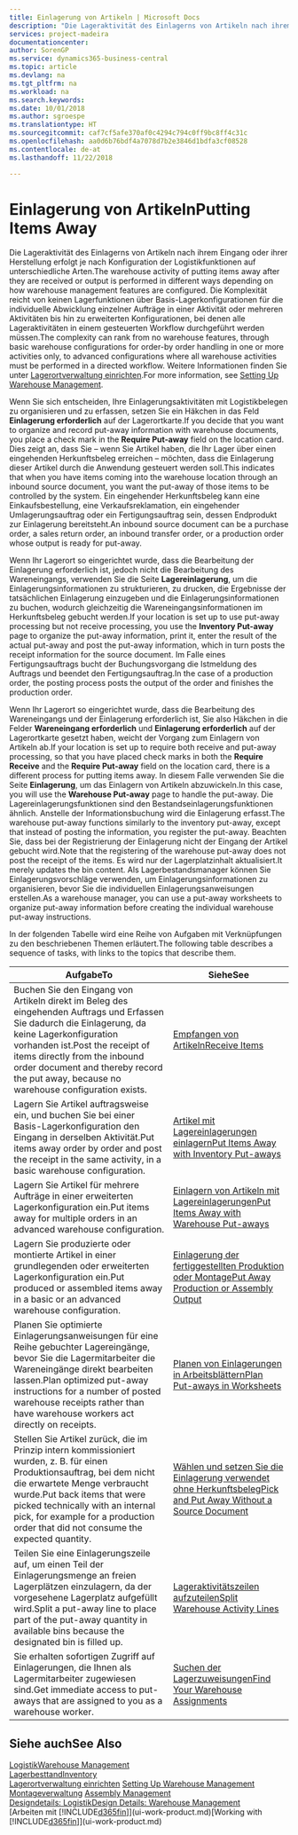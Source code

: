 ```yaml
---
title: Einlagerung von Artikeln | Microsoft Docs
description: "Die Lageraktivität des Einlagerns von Artikeln nach ihrem Eingang oder ihrer Herstellung erfolgt je nach Konfiguration der Logistikfunktionen auf unterschiedliche Arten."
services: project-madeira
documentationcenter: 
author: SorenGP
ms.service: dynamics365-business-central
ms.topic: article
ms.devlang: na
ms.tgt_pltfrm: na
ms.workload: na
ms.search.keywords: 
ms.date: 10/01/2018
ms.author: sgroespe
ms.translationtype: HT
ms.sourcegitcommit: caf7cf5afe370af0c4294c794c0ff9bc8ff4c31c
ms.openlocfilehash: aa0d6b76bdf4a7078d7b2e3846d1bdfa3cf08528
ms.contentlocale: de-at
ms.lasthandoff: 11/22/2018

---
```

# <a name="putting-items-away"></a><span data-ttu-id="7bc06-103">Einlagerung von Artikeln</span><span class="sxs-lookup"><span data-stu-id="7bc06-103">Putting Items Away</span></span>
<span data-ttu-id="7bc06-104">Die Lageraktivität des Einlagerns von Artikeln nach ihrem Eingang oder ihrer Herstellung erfolgt je nach Konfiguration der Logistikfunktionen auf unterschiedliche Arten.</span><span class="sxs-lookup"><span data-stu-id="7bc06-104">The warehouse activity of putting items away after they are received or output is performed in different ways depending on how warehouse management features are configured.</span></span> <span data-ttu-id="7bc06-105">Die Komplexität reicht von keinen Lagerfunktionen über Basis-Lagerkonfigurationen für die individuelle Abwicklung einzelner Aufträge in einer Aktivität oder mehreren Aktivitäten bis hin zu erweiterten Konfigurationen, bei denen alle Lageraktivitäten in einem gesteuerten Workflow durchgeführt werden müssen.</span><span class="sxs-lookup"><span data-stu-id="7bc06-105">The complexity can rank from no warehouse features, through basic warehouse configurations for order-by order handling in one or more activities only, to advanced configurations where all warehouse activities must be performed in a directed workflow.</span></span> <span data-ttu-id="7bc06-106">Weitere Informationen finden Sie unter [Lagerortverwaltung einrichten](warehouse-setup-warehouse.md).</span><span class="sxs-lookup"><span data-stu-id="7bc06-106">For more information, see [Setting Up Warehouse Management](warehouse-setup-warehouse.md).</span></span>

<span data-ttu-id="7bc06-107">Wenn Sie sich entscheiden, Ihre Einlagerungsaktivitäten mit Logistikbelegen zu organisieren und zu erfassen, setzen Sie ein Häkchen in das Feld **Einlagerung erforderlich** auf der Lagerortkarte.</span><span class="sxs-lookup"><span data-stu-id="7bc06-107">If you decide that you want to organize and record put-away information with warehouse documents, you place a check mark in the **Require Put-away** field on the location card.</span></span> <span data-ttu-id="7bc06-108">Dies zeigt an, dass Sie – wenn Sie Artikel haben, die Ihr Lager über einen eingehenden Herkunftsbeleg erreichen – möchten, dass die Einlagerung dieser Artikel durch die Anwendung gesteuert werden soll.</span><span class="sxs-lookup"><span data-stu-id="7bc06-108">This indicates that when you have items coming into the warehouse location through an inbound source document, you want the put-away of those items to be controlled by the system.</span></span> <span data-ttu-id="7bc06-109">Ein eingehender Herkunftsbeleg kann eine Einkaufsbestellung, eine Verkaufsreklamation, ein eingehender Umlagerungsauftrag oder ein Fertigungsauftrag sein, dessen Endprodukt zur Einlagerung bereitsteht.</span><span class="sxs-lookup"><span data-stu-id="7bc06-109">An inbound source document can be a purchase order, a sales return order, an inbound transfer order, or a production order whose output is ready for put-away.</span></span>  

<span data-ttu-id="7bc06-110">Wenn Ihr Lagerort so eingerichtet wurde, dass die Bearbeitung der Einlagerung erforderlich ist, jedoch nicht die Bearbeitung des Wareneingangs, verwenden Sie die Seite **Lagereinlagerung**, um die Einlagerungsinformationen zu strukturieren, zu drucken, die Ergebnisse der tatsächlichen Einlagerung einzugeben und die Einlagerungsinformationen zu buchen, wodurch gleichzeitig die Wareneingangsinformationen im Herkunftsbeleg gebucht werden.</span><span class="sxs-lookup"><span data-stu-id="7bc06-110">If your location is set up to use put-away processing but not receive processing, you use the **Inventory Put-away** page to organize the put-away information, print it, enter the result of the actual put-away and post the put-away information, which in turn posts the receipt information for the source document.</span></span> <span data-ttu-id="7bc06-111">Im Falle eines Fertigungsauftrags bucht der Buchungsvorgang die Istmeldung des Auftrags und beendet den Fertigungsauftrag.</span><span class="sxs-lookup"><span data-stu-id="7bc06-111">In the case of a production order, the posting process posts the output of the order and finishes the production order.</span></span>

<span data-ttu-id="7bc06-112">Wenn Ihr Lagerort so eingerichtet wurde, dass die Bearbeitung des Wareneingangs und der Einlagerung erforderlich ist, Sie also Häkchen in die Felder **Wareneingang erforderlich** und **Einlagerung erforderlich** auf der Lagerortkarte gesetzt haben, weicht der Vorgang zum Einlagern von Artikeln ab.</span><span class="sxs-lookup"><span data-stu-id="7bc06-112">If your location is set up to require both receive and put-away processing, so that you have placed check marks in both the **Require Receive** and the **Require Put-away** field on the location card, there is a different process for putting items away.</span></span> <span data-ttu-id="7bc06-113">In diesem Falle verwenden Sie die Seite **Einlagerung**, um das Einlagern von Artikeln abzuwickeln.</span><span class="sxs-lookup"><span data-stu-id="7bc06-113">In this case, you will use the **Warehouse Put-away** page to handle the put-away.</span></span> <span data-ttu-id="7bc06-114">Die Lagereinlagerungsfunktionen sind den Bestandseinlagerungsfunktionen ähnlich. Anstelle der Informationsbuchung wird die Einlagerung erfasst.</span><span class="sxs-lookup"><span data-stu-id="7bc06-114">The warehouse put-away functions similarly to the inventory put-away, except that instead of posting the information, you register the put-away.</span></span> <span data-ttu-id="7bc06-115">Beachten Sie, dass bei der Registrierung der Einlagerung nicht der Eingang der Artikel gebucht wird.</span><span class="sxs-lookup"><span data-stu-id="7bc06-115">Note that the registering of the warehouse put-away does not post the receipt of the items.</span></span> <span data-ttu-id="7bc06-116">Es wird nur der Lagerplatzinhalt aktualisiert.</span><span class="sxs-lookup"><span data-stu-id="7bc06-116">It merely updates the bin content.</span></span> <span data-ttu-id="7bc06-117">Als Lagerbestandsmanager können Sie Einlagerungsvorschläge verwenden, um Einlagerungsinformationen zu organisieren, bevor Sie die individuellen Einlagerungsanweisungen erstellen.</span><span class="sxs-lookup"><span data-stu-id="7bc06-117">As a warehouse manager, you can use a put-away worksheets to organize put-away information before creating the individual warehouse put-away instructions.</span></span>

<span data-ttu-id="7bc06-118">In der folgenden Tabelle wird eine Reihe von Aufgaben mit Verknüpfungen zu den beschriebenen Themen erläutert.</span><span class="sxs-lookup"><span data-stu-id="7bc06-118">The following table describes a sequence of tasks, with links to the topics that describe them.</span></span>   

|<span data-ttu-id="7bc06-119">**Aufgabe**</span><span class="sxs-lookup"><span data-stu-id="7bc06-119">**To**</span></span>|<span data-ttu-id="7bc06-120">**Siehe**</span><span class="sxs-lookup"><span data-stu-id="7bc06-120">**See**</span></span>|  
|------------|-------------|  
|<span data-ttu-id="7bc06-121">Buchen Sie den Eingang von Artikeln direkt im Beleg des eingehenden Auftrags und Erfassen Sie dadurch die Einlagerung, da keine Lagerkonfiguration vorhanden ist.</span><span class="sxs-lookup"><span data-stu-id="7bc06-121">Post the receipt of items directly from the inbound order document and thereby record the put away, because no warehouse configuration exists.</span></span>|[<span data-ttu-id="7bc06-122">Empfangen von Artikeln</span><span class="sxs-lookup"><span data-stu-id="7bc06-122">Receive Items</span></span>](warehouse-how-receive-items.md)|  
|<span data-ttu-id="7bc06-123">Lagern Sie Artikel auftragsweise ein, und buchen Sie bei einer Basis-Lagerkonfiguration den Eingang in derselben Aktivität.</span><span class="sxs-lookup"><span data-stu-id="7bc06-123">Put items away order by order and post the receipt in the same activity, in a basic warehouse configuration.</span></span>|[<span data-ttu-id="7bc06-124">Artikel mit Lagereinlagerungen einlagern</span><span class="sxs-lookup"><span data-stu-id="7bc06-124">Put Items Away with Inventory Put-aways</span></span>](warehouse-how-to-put-items-away-with-inventory-put-aways.md)|  
|<span data-ttu-id="7bc06-125">Lagern Sie Artikel für mehrere Aufträge in einer erweiterten Lagerkonfiguration ein.</span><span class="sxs-lookup"><span data-stu-id="7bc06-125">Put items away for multiple orders in an advanced warehouse configuration.</span></span>|[<span data-ttu-id="7bc06-126">Einlagern von Artikeln mit Lagereinlagerungen</span><span class="sxs-lookup"><span data-stu-id="7bc06-126">Put Items Away with Warehouse Put-aways</span></span>](warehouse-how-to-put-items-away-with-warehouse-put-aways.md)|  
|<span data-ttu-id="7bc06-127">Lagern Sie produzierte oder montierte Artikel in einer grundlegenden oder erweiterten Lagerkonfiguration ein.</span><span class="sxs-lookup"><span data-stu-id="7bc06-127">Put produced or assembled items away in a basic or an advanced warehouse configuration.</span></span>|[<span data-ttu-id="7bc06-128">Einlagerung der fertiggestellten Produktion oder Montage</span><span class="sxs-lookup"><span data-stu-id="7bc06-128">Put Away Production or Assembly Output</span></span>](warehouse-how-to-put-away-production-output.md)|
|<span data-ttu-id="7bc06-129">Planen Sie optimierte Einlagerungsanweisungen für eine Reihe gebuchter Lagereingänge, bevor Sie die Lagermitarbeiter die Wareneingänge direkt bearbeiten lassen.</span><span class="sxs-lookup"><span data-stu-id="7bc06-129">Plan optimized put-away instructions for a number of posted warehouse receipts rather than have warehouse workers act directly on receipts.</span></span>|[<span data-ttu-id="7bc06-130">Planen von Einlagerungen in Arbeitsblättern</span><span class="sxs-lookup"><span data-stu-id="7bc06-130">Plan Put-aways in Worksheets</span></span>](warehouse-how-to-plan-put-aways-in-worksheets.md)|  
|<span data-ttu-id="7bc06-131">Stellen Sie Artikel zurück, die im Prinzip intern kommissioniert wurden, z. B. für einen Produktionsauftrag, bei dem nicht die erwartete Menge verbraucht wurde.</span><span class="sxs-lookup"><span data-stu-id="7bc06-131">Put back items that were picked technically with an internal pick, for example for a production order that did not consume the expected quantity.</span></span>|[<span data-ttu-id="7bc06-132">Wählen und setzen Sie die Einlagerung verwendet ohne Herkunftsbeleg</span><span class="sxs-lookup"><span data-stu-id="7bc06-132">Pick and Put Away Without a Source Document</span></span>](warehouse-how-to-create-put-aways-from-internal-put-aways.md)|
|<span data-ttu-id="7bc06-133">Teilen Sie eine Einlagerungszeile auf, um einen Teil der Einlagerungsmenge an freien Lagerplätzen einzulagern, da der vorgesehene Lagerplatz aufgefüllt wird.</span><span class="sxs-lookup"><span data-stu-id="7bc06-133">Split a put-away line to place part of the put-away quantity in available bins because the designated bin is filled up.</span></span>|[<span data-ttu-id="7bc06-134">Lageraktivitätszeilen aufzuteilen</span><span class="sxs-lookup"><span data-stu-id="7bc06-134">Split Warehouse Activity Lines</span></span>](warehouse-how-to-split-warehouse-activity-lines.md)|
|<span data-ttu-id="7bc06-135">Sie erhalten sofortigen Zugriff auf Einlagerungen, die Ihnen als Lagermitarbeiter zugewiesen sind.</span><span class="sxs-lookup"><span data-stu-id="7bc06-135">Get immediate access to put-aways that are assigned to you as a warehouse worker.</span></span>|[<span data-ttu-id="7bc06-136">Suchen der Lagerzuweisungen</span><span class="sxs-lookup"><span data-stu-id="7bc06-136">Find Your Warehouse Assignments</span></span>](warehouse-how-to-find-your-warehouse-assignments.md)|    

## <a name="see-also"></a><span data-ttu-id="7bc06-137">Siehe auch</span><span class="sxs-lookup"><span data-stu-id="7bc06-137">See Also</span></span>  
[<span data-ttu-id="7bc06-138">Logistik</span><span class="sxs-lookup"><span data-stu-id="7bc06-138">Warehouse Management</span></span>](warehouse-manage-warehouse.md)  
[<span data-ttu-id="7bc06-139">Lagerbesttand</span><span class="sxs-lookup"><span data-stu-id="7bc06-139">Inventory</span></span>](inventory-manage-inventory.md)  
<span data-ttu-id="7bc06-140">[Lagerortverwaltung einrichten](warehouse-setup-warehouse.md)   </span><span class="sxs-lookup"><span data-stu-id="7bc06-140">[Setting Up Warehouse Management](warehouse-setup-warehouse.md)   </span></span>  
<span data-ttu-id="7bc06-141">[Montageverwaltung](assembly-assemble-items.md)  </span><span class="sxs-lookup"><span data-stu-id="7bc06-141">[Assembly Management](assembly-assemble-items.md)  </span></span>  
[<span data-ttu-id="7bc06-142">Designdetails: Logistik</span><span class="sxs-lookup"><span data-stu-id="7bc06-142">Design Details: Warehouse Management</span></span>](design-details-warehouse-management.md)  
<span data-ttu-id="7bc06-143">[Arbeiten mit [!INCLUDE[d365fin](includes/d365fin_md.md)]](ui-work-product.md)</span><span class="sxs-lookup"><span data-stu-id="7bc06-143">[Working with [!INCLUDE[d365fin](includes/d365fin_md.md)]](ui-work-product.md)</span></span>  

